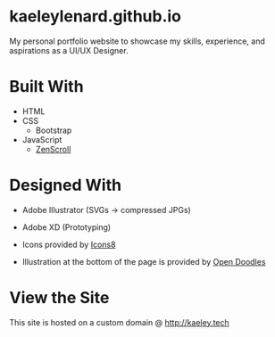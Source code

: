 # kaeleylenard.github.io
My personal portfolio website to showcase my skills, experience, and aspirations as a UI/UX Designer.

# Built With
* HTML
* CSS
  * Bootstrap
* JavaScript
  * [ZenScroll](https://zengabor.github.io/zenscroll/)

# Designed With
* Adobe Illustrator (SVGs -> compressed JPGs)
* Adobe XD (Prototyping)
 
* Icons provided by [Icons8](https://www.icons8.com)
* Illustration at the bottom of the page is provided by [Open Doodles](https://www.opendoodles.com)
   
# View the Site
This site is hosted on a custom domain @ http://kaeley.tech 
